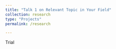 ```yaml
---
title: "Talk 1 on Relevant Topic in Your Field"
collection: research
type: "Projects"
permalink: /research

---
```


Trial

